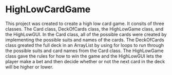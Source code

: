 # HighLowCardGame
This project was created to create a high low card game.  It consits of three classes.  The Card class, DeckOfCards class, the HighLowGame class, and the HighLowGUI.
In the Card class, all of the possible cards were created by implementing the possible suits and names of the cards.  The DeckOfCards class greated the full deck in an ArrayList by using for loops to run through the possible suits and card names from the Card class.  The HighLowGame class gave the rules for how to win the game and the HighLowGUI lets the player make a bet and then decide whether or not the next card in the deck will be higher or lower.

